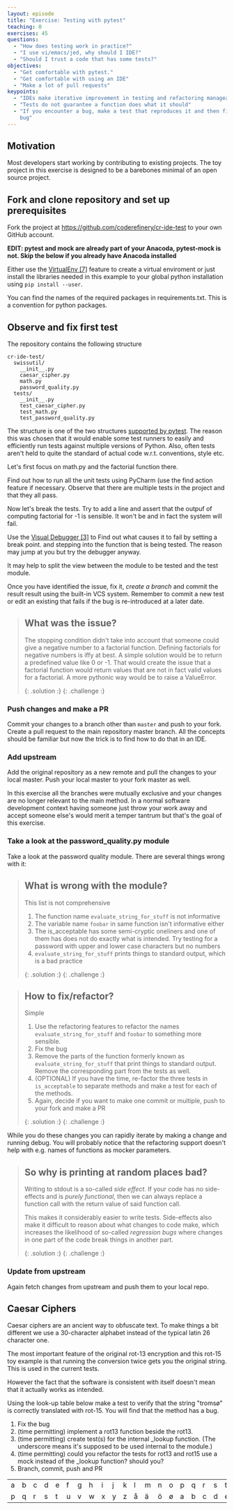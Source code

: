 ```yaml
---
layout: episode
title: "Exercise: Testing with pytest"
teaching: 0
exercises: 45
questions:
  - "How does testing work in practice?"
  - "I use vi/emacs/jed, why should I IDE?"
  - "Should I trust a code that has some tests?"
objectives:
  - "Get comfortable with pytest."
  - "Get comfortable with using an IDE"
  - "Make a lot of pull requests"
keypoints:
  - "IDEs make iterative improvement in testing and refactoring manageable"
  - "Tests do not guarantee a function does what it should"
  - "If you encounter a bug, make a test that reproduces it and then fix the
    bug"
---
```


## Motivation

Most developers start working by contributing to existing projects. The toy
project in this exercise is designed to be a barebones minimal of an open
source project.

## Fork and clone repository and set up prerequisites

Fork the project at https://github.com/coderefinery/cr-ide-test to your own
GitHub account.

**EDIT: pytest and mock are already part of your Anacoda, pytest-mock is not. Skip the below if you already
have Anacoda installed**

Either use the [VirtualEnv [7]]({{site.baseurl}}/03-features/#virtualenv-7)
feature to create a virtual enviroment or just install the libraries needed in
this example to your global python installation using `pip install --user`.

You can find the names of the required packages in requirements.txt. This is a
convention for python packages.

## Observe and fix first test

The repository contains the following structure

```
cr-ide-test/
  swissutil/
    __init__.py
    caesar_cipher.py
    math.py
    password_quality.py
  tests/
    __init__.py
    test_caesar_cipher.py
    test_math.py
    test_password_quality.py
```

The structure is one of the two structures [supported by
pytest](http://pytest.readthedocs.io/en/reorganize-docs/new-docs/user/directory_structure.html).
The reason this was chosen that it would enable some test runners to easily
and efficiently run tests against multiple versions of Python. Also, often
tests aren't held to quite the standard of actual code w.r.t. conventions,
style etc.

Let's first focus on math.py and the factorial function there.

Find out how to run all the unit tests using PyCharm (use the find action
feature if necessary. Observe that there are multiple tests in the project and
that they all pass.

Now let's break the tests. Try to add a line and assert that the outpuf of
computing factorial for -1 is sensible. It won't be and in fact the system
will fail.

Use the [Visual Debugger [3]]({{site.baseurl}}/03-features/#visual-debugger-3)
to Find out what causes it to fail by setting a break point. and stepping into
the function that is being tested. The reason may jump at you but try the
debugger anyway.

It may help to split the view between the module to be tested and the test
module.

Once you have identified the issue, fix it, *create a branch* and commit the
result result using the built-in VCS system. Remember to commit a new test or
edit an existing that fails if the bug is re-introduced at a later date.

> ## What was the issue?
>
> The stopping condition didn't take into account that someone could give a
> negative number to a factorial function. Defining factorials for negative
> numbers is iffy at best. A simple solution would be to return a predefined
> value like 0 or -1. That would create the issue that a factorial function
> would return values that are not in fact valid values for a factorial. A more pythonic way
> would be to raise a ValueError.
>
> {: .solution :}
{: .challenge :}


### Push changes and make a PR

Commit your changes to a branch other than `master` and push to your fork.
Create a pull request to the main repository master branch. All the concepts
should be familiar but now the trick is to find how to do that in an IDE.

### Add upstream

Add the original repository as a new remote and pull the changes to your local
master. Push your local master to your fork master as well.

In this exercise all the branches were mutually exclusive and your changes are
no longer relevant to the main method. In a normal software development
context having someone just throw your work away and accept someone else's
would merit a temper tantrum but that's the goal of this exercise.

### Take a look at the password_quality.py module

Take a look at the password quality module. There are several things wrong with it:

> ## What is wrong with the module?
> This list is not comprehensive
> 1. The function name `evaluate_string_for_stuff` is not informative
> 2. The variable name `foobar` in same function isn't informative either
> 3. The is_acceptable has some semi-cryptic oneliners and one of them has does not do
>  exactly what is intended. Try testing for a password with upper and lower case characters but no numbers
> 4. `evaluate_string_for_stuff` prints things to standard output, which is a bad practice
>
> {: .solution :}
{: .challenge :}


> ## How to fix/refactor?
> Simple
> 1. Use the refactoring features to refactor the names `evaluate_string_for_stuff` and
>   `foobar` to something more sensible.
> 2. Fix the bug
> 3. Remove the parts of the function formerly known as `evaluate_string_for_stuff`
>   that print things to standard output. Remove the corresponding part from the tests as well.
> 4. (OPTIONAL) If you have the time, re-factor the three tests in `is_acceptable`
>   to separate methods and make a test for each of the methods.
> 5. Again, decide if you want to make one commit or multiple, push to your fork
>   and make a PR
>
> {: .solution :}
{: .challenge :}

While you do these changes you can rapidly iterate by making a change and
running debug. You will probably notice that the refactoring support doesn't
help with e.g. names of functions as mocker parameters.

> ## So why is printing at random places bad?
> Writing to stdout is a so-called *side effect*. If your code has no
> side-effects and is *purely functional*, then we can always replace a
> function call with the return value of said function call.
>
> This makes it considerably easier to write tests. Side-effects also make it
> difficult to reason about what changes to code make, which increases the
> likelihood of so-called *regression bugs* where changes in one part of the
> code break things in another part.
>
> {: .solution :}
{: .challenge :}

### Update from upstream

Again fetch changes from upstream and push them to your local repo.

## Caesar Ciphers

Caesar ciphers are an ancient way to obfuscate text. To make things a bit
different we use a 30-character alphabet instead of the typical latin 26
character one.

The most important feature of the original rot-13 encryption and this rot-15
toy example is that running the conversion twice gets you the original string.
This is used in the current tests.

However the fact that the software is consistent with itself doesn't mean that
it actually works as intended.

Using the look-up table below make a test to verify that the string "tromsø" is
correctly translated with rot-15. You will find that the method has a bug.

1. Fix the bug
2. (time permitting) implement a rot13 function beside the rot13.
3. (time permitting)  create test(s) for the internal \_lookup function. (The underscore means
   it's supposed to be used internal to the module.)
4. (time permitting) could you refactor the tests for rot13 and rot15 use a
   mock instead of the \_lookup function? should you?
5. Branch, commit, push and PR

<table width="100%">
  <tr>
    <td>a</td>
    <td>b</td>
    <td>c</td>
    <td>d</td>
    <td>e</td>
    <td>f</td>
    <td>g</td>
    <td>h</td>
    <td>i</td>
    <td>j</td>
    <td>k</td>
    <td>l</td>
    <td>m</td>
    <td>n</td>
    <td>o</td>
    <td>p</td>
    <td>q</td>
    <td>r</td>
    <td>s</td>
    <td>t</td>
    <td>u</td>
    <td>v</td>
    <td>w</td>
    <td>x</td>
    <td>y</td>
    <td>z</td>
    <td>å</td>
    <td>ä</td>
    <td>ö</td>
    <td>ø</td>
  </tr>
  <tr>
    <td>p</td>
    <td>q</td>
    <td>r</td>
    <td>s</td>
    <td>t</td>
    <td>u</td>
    <td>v</td>
    <td>w</td>
    <td>x</td>
    <td>y</td>
    <td>z</td>
    <td>å</td>
    <td>ä</td>
    <td>ö</td>
    <td>ø</td>
    <td>a</td>
    <td>b</td>
    <td>c</td>
    <td>d</td>
    <td>e</td>
    <td>f</td>
    <td>g</td>
    <td>h</td>
    <td>i</td>
    <td>j</td>
    <td>k</td>
    <td>l</td>
    <td>m</td>
    <td>n</td>
    <td>o</td>
  </tr>
</table>
